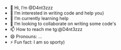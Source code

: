 - 👋 Hi, I’m @D4nt3zzz
- 👀 I’m interested in writing code and help you)
- 🌱 I’m currently learning help
- 💞️ I’m looking to collaborate on writing some code's
- 📫 How to reach me tg:@D4nt3zzz
- 😄 Pronouns: ...
- ⚡ Fun fact: I am so sporty)

<!---
D4nt3zzz/D4nt3zzz is a ✨ special ✨ repository because its `README.md` (this file) appears on your GitHub profile.
You can click the Preview link to take a look at your changes.
--->
